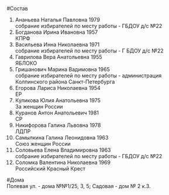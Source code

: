 #Состав
1. Ананьева Наталья Павловна 1979   
    собрание избирателей по месту работы - ГБДОУ д/с №22
2. Богданова Ирина Ивановна 1957   
    КПРФ
3. Васильева Инна Николаевна 1971   
    собрание избирателей по месту работы - Г БДОУ д/с №22
4. Гаврилова Вера Анатольевна 1955   
    ЯБЛОКО
5. Гришанович Марина Вадимовна 1965   
    собрание избирателей по месту работы - администрация Колпинского района Санкт-Петербурга
6. Егорова Лариса Николаевна 1954   
    ЕР
7. Куликова Юлия Анатольевна 1975   
    За женщин России
8. Куранов Антон Анатольевич 1981   
    СР
9. Никифорова Галина Львовна 1978   
    ЛДПР
10. Самылкина Галина Леонидовна 1963   
    Союз женщин России
11. Соловьева Елена Владимировна 1963   
    собрание избирателей по месту работы - ГБДОУ д/с №22
12. Соломка Валентина Николаевна 1969   
    Российский Красный Крест

#Дома  
Полевая ул. - дома №№1/25, 3, 5; Садовая - дом № 2 к.З.

